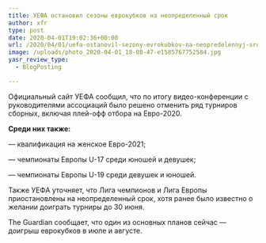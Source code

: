 ```yaml
---
title: УЕФА остановил сезоны еврокубков на неопределенный срок
author: xfr
type: post
date: 2020-04-01T19:02:36+00:00
url: /2020/04/01/uefa-ostanovil-sezony-evrokubkov-na-neopredelennyj-srok/
image: /uploads/photo_2020-04-01_18-08-47-e1585767752584.jpg
yasr_review_type:
  - BlogPosting

---
```

Официальный сайт УЕФА сообщил, что по итогу видео-конференции с руководителями ассоциаций было решено отменить ряд турниров сборных, включая плей-офф отбора на Евро-2020.

**Среди них также:**

&#8212; квалификация на женское Евро-2021;
  
&#8212; чемпионаты Европы U-17 среди юношей и девушек;
  
&#8212; чемпионаты Европы U-19 среди девушек и юношей.

Также УЕФА уточняет, что Лига чемпионов и Лига Европы приостановлены на неопределенный срок, хотя ранее было известно о желании доиграть турниры до 30 июня.

The Guardian сообщает, что один из основных планов сейчас &#8212; доигрыш еврокубков в июле и августе.